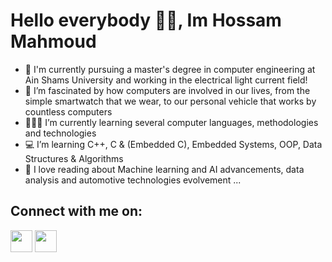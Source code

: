 #                                                         Hello everybody 🙋‍♂️, Im Hossam Mahmoud

- 👋 I'm currently pursuing a master's degree in computer engineering at Ain Shams University and working in the electrical light current field!
- 👀 I’m fascinated by how computers are involved in our lives, from the simple smartwatch that we wear, to our personal vehicle that works by countless computers
- 👨🏻‍💻 I’m currently learning several computer languages, methodologies and technologies
- 💻 I’m learning C++, C & (Embedded C), Embedded Systems, OOP, Data Structures & Algorithms
- 💞️ I   love reading about Machine learning and AI advancements, data analysis and automotive technologies evolvement ...


## Connect with me on:

[<img src = "https://user-images.githubusercontent.com/36197508/192592271-91980530-6e33-4690-ac7a-e61585bee132.png" width = "35" height = "35">](https://www.linkedin.com/in/hossammahmoudatta/) [<img src = "https://user-images.githubusercontent.com/36197508/192595074-2bdab016-accd-41e6-a872-7fa2783b84af.png" width = "35" height = "35">](https://web.facebook.com/7ossamMahmoud/)







<!---
hossam-mahmoudatta/hossam-mahmoudatta is a ✨ special ✨ repository because its `README.md` (this file) appears on your GitHub profile.
You can click the Preview link to take a look at your changes.
--->
